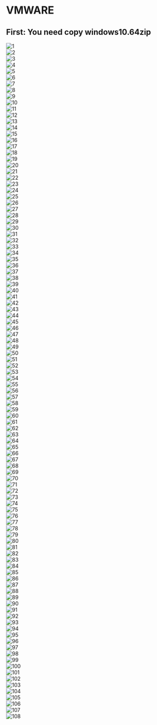 VMWARE
====
First: You need copy windows10.64zip
---

![1](vmware/1.png)
<br>
![2](vmware/2.png)
<br>
![3](vmware/3.png)
<br>
![4](vmware/4.png)
<br>
![5](vmware/5.png)
<br>
![6](vmware/6.png)
<br>
![7](vmware/7.png)
<br>
![8](vmware/8.png)
<br>
![9](vmware/9.png)
<br>
![10](vmware/10.png)
<br>
![11](vmware/11.png)
<br>
![12](vmware/12.png)
<br>
![13](vmware/13.png)
<br>
![14](vmware/14.png)
<br>
![15](vmware/15.png)
<br>
![16](vmware/16.png)
<br>
![17](vmware/17.png)
<br>
![18](vmware/18.png)
<br>
![19](vmware/19.png)
<br>
![20](vmware/20.jpg)
<br>
![21](vmware/21.png)
<br>
![22](vmware/22.png)
<br>
![23](vmware/23.png)
<br>
![24](vmware/24.jpg)
<br>
![25](vmware/25.jpg)
<br>
![26](vmware/26.png)
<br>
![27](vmware/27.png)
<br>
![28](vmware/28.png)
<br>
![29](vmware/29.png)
<br>
![30](vmware/30.png)
<br>
![31](vmware/31.png)
<br>
![32](vmware/32.png)
<br>
![33](vmware/33.png)
<br>
![34](vmware/34.png)
<br>
![35](vmware/35.jpg)
<br>
![36](vmware/36.png)
<br>
![37](vmware/37.png)
<br>
![38](vmware/38.png)
<br>
![39](vmware/39.jpg)
<br>
![40](vmware/40.jpg)
<br>
![41](vmware/41.png)
<br>
![42](vmware/42.png)
<br>
![43](vmware/43.png)
<br>
![44](vmware/44.png)
<br>
![45](vmware/45.png)
<br>
![46](vmware/46.png)
<br>
![47](vmware/47.png)
<br>
![48](vmware/48.jpg)
<br>
![49](vmware/49.jpg)
<br>
![50](VMware/50.png)
<br>
![51](vmware/51.png)
<br>
![52](vmware/52.png)
<br>
![53](vmware/53.png)
<br>
![54](vmware/54.jpg)
<br>
![55](vmware/55.png)
<br>
![56](vmware/56.png)
<br>
![57](vmware/57.png)
<br>
![58](vmware/58.png)
<br>
![59](vmware/59.png)
<br>
![60](vmware/60.jpg)
<br>
![61](vmware/61.png)
<br>
![62](vmware/62.jpg)
<br>
![63](vmware/63.png)
<br>
![64](vmware/64.jpg)
<br>
![65](vmware/65.jpg)
<br>
![66](vmware/66.PNG)
<br>
![67](vmware/67.jpg)
<br>
![68](vmware/68.png)
<br>
![69](vmware/69.png)
<br>
![70](vmware/70.png)
<br>
![71](vmware/71.png)
<br>
![72](vmware/72.png)
<br>
![73](vmware/73.png)
<br>
![74](vmware/74.png)
<br>
![75](vmware/75.jpg)
<br>
![76](vmware/76.png)
<br>
![77](vmware/77.jpg)
<br>
![78](vmware/78.png)
<br>
![79](vmware/79.jpg)
<br>
![80](vmware/80.jpg)
<br>
![81](vmware/81.png)
<br>
![82](vmware/82.jpg)
<br>
![83](vmware/83.png)
<br>
![84](VMware/84.png)
<br>
![85](vmware/85.png)
<br>
![86](vmware/86.jpg)
<br>
![87](vmware/87.jpg)
<br>
![88](vmware/88.jpg)
<br>
![89](vmware/89.jpg)
<br>
![90](vmware/90.png)
<br>
![91](vmware/91.png)
<br>
![92](vmware/92.png)
<br>
![93](vmware/93.png)
<br>
![94](vmware/94.png)
<br>
![95](vmware/95.png)
<br>
![96](vmware/96.png)
<br>
![97](vmware/97.png)
<br>
![98](vmware/98.png)
<br>
![99](vmware/99.png)
<br>
![100](vmware/100.png)
<br>
![101](vmware/101.png)
<br>
![102](vmware/102.png)
<br>
![103](vmware/103.png)
<br>
![104](vmware/104.png)
<br>
![105](vmware/105.png)
<br>
![106](vmware/106.png)
<br>
![107](vmware/107.png)
<br>
![108](vmware/108.png)
